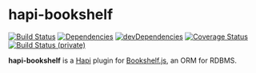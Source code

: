 # hapi-bookshelf

[![Build Status](https://travis-ci.org/peteut/hapi-bookshelf.svg)](
https://travis-ci.org/peteut/hapi-bookshelf)
[![Dependencies](https://david-dm.org/peteut/hapi-bookshelf.svg)](
https://david-dm.org/peteut/hapi-bookshelf)
[![devDependencies](https://david-dm.org/peteut/hapi-bookshelf/dev-status.svg)](
https://david-dm.org/peteut/hapi-bookshelf)
[![Coverage Status](https://img.shields.io/coveralls/peteut/hapi-bookshelf.svg)](
https://coveralls.io/r/peteut/hapi-bookshelf?branch=master)
[![Build Status (private)](https://oberon.unibe.ch:443/jenkins/job/hapi-bookshelf/badge/icon)](
https://oberon.unibe.ch:443/jenkins/job/hapi-bookshelf/)

**hapi-bookshelf** is a [Hapi](http://hapijs.com) plugin for [Bookshelf.js](
http://bookshelfjs.org), an ORM for RDBMS.
